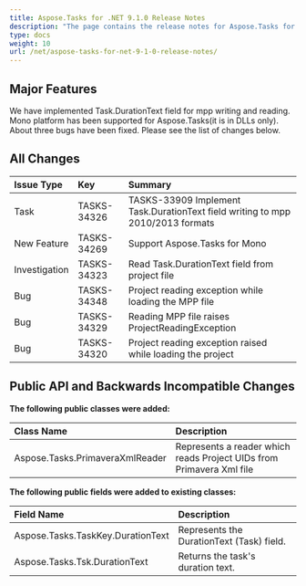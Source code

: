 ```yaml
---
title: Aspose.Tasks for .NET 9.1.0 Release Notes
description: "The page contains the release notes for Aspose.Tasks for .NET 9.1.0."
type: docs
weight: 10
url: /net/aspose-tasks-for-net-9-1-0-release-notes/
---
```


## **Major Features**
We have implemented Task.DurationText field for mpp writing and reading. Mono platform has been supported for Aspose.Tasks(it is in DLLs only). About three bugs have been fixed. Please see the list of changes below.

## **All Changes**
|**Issue Type** |**Key** |**Summary** |
| :- | :- | :- |
|Task |TASKS-34326 |TASKS-33909 Implement Task.DurationText field writing to mpp 2010/2013 formats |
|New Feature |TASKS-34269 |Support Aspose.Tasks for Mono |
|Investigation |TASKS-34323 |Read Task.DurationText field from project file |
|Bug |TASKS-34348 |Project reading exception while loading the MPP file |
|Bug |TASKS-34329 |Reading MPP file raises ProjectReadingException |
|Bug |TASKS-34320 |Project reading exception raised while loading the project |

## **Public API and Backwards Incompatible Changes**

**The following public classes were added:**

|**Class Name**|**Description**|
| :- | :- |
|Aspose.Tasks.PrimaveraXmlReader |Represents a reader which reads Project UIDs from Primavera Xml file |
**The following public fields were added to existing classes:**

|**Field Name**|**Description**|
| :- | :- |
|Aspose.Tasks.TaskKey.DurationText |Represents the DurationText (Task) field. |
|Aspose.Tasks.Tsk.DurationText |Returns the task's duration text. |